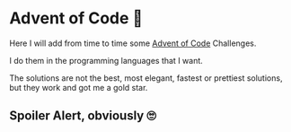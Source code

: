 # Advent of Code 🎄
Here I will add from time to time some [Advent of Code](https://adventofcode.com/) Challenges.

I do them in the programming languages that I want.

The solutions are not the best, most elegant, fastest or prettiest solutions, but they work and got me a gold star.

## Spoiler Alert, obviously 🙄
